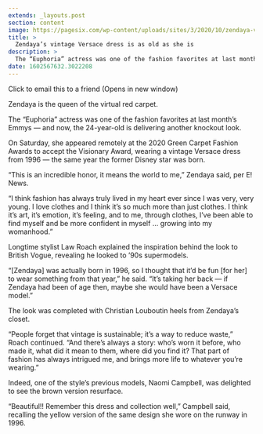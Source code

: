 ```yaml
--- 
extends: _layouts.post 
section: content 
image: https://pagesix.com/wp-content/uploads/sites/3/2020/10/zendaya-versace.jpg?quality=90&strip=all&w=1200 
title: > 
  Zendaya’s vintage Versace dress is as old as she is 
description: > 
  The “Euphoria” actress was one of the fashion favorites at last month’s Emmys — and now, the 24-year-old is delivering another knockout look.On Saturday, she appeared remotely at the 2020 Green Carpet Fashion Awards to accept the Visionary Award, wearing a vintage Versace dress from 1996 — the same year the former Disney star was born.“I think fashion has always truly lived in my heart ever since I was very, very young.“It’s taking her back — if Zendaya had been of age then, maybe she would have been a Versace model.”The look was completed with Christian Louboutin heels from Zendaya’s closet.Remember this dress and collection well,” Campbell said, recalling the yellow version of the same design she wore on the runway in 1996. 
date: 1602567632.3022208 
--- 
```

Click to email this to a friend (Opens in new window)

Zendaya is the queen of the virtual red carpet.

The “Euphoria” actress was one of the fashion favorites at last month’s Emmys — and now, the 24-year-old is delivering another knockout look.

On Saturday, she appeared remotely at the 2020 Green Carpet Fashion Awards to accept the Visionary Award, wearing a vintage Versace dress from 1996 — the same year the former Disney star was born.

“This is an incredible honor, it means the world to me,” Zendaya said, per E! News.

“I think fashion has always truly lived in my heart ever since I was very, very young. I love clothes and I think it’s so much more than just clothes. I think it’s art, it’s emotion, it’s feeling, and to me, through clothes, I’ve been able to find myself and be more confident in myself … growing into my womanhood.”

Longtime stylist Law Roach explained the inspiration behind the look to British Vogue, revealing he looked to ’90s supermodels.

“[Zendaya] was actually born in 1996, so I thought that it’d be fun [for her] to wear something from that year,” he said. “It’s taking her back — if Zendaya had been of age then, maybe she would have been a Versace model.”

The look was completed with Christian Louboutin heels from Zendaya’s closet.

“People forget that vintage is sustainable; it’s a way to reduce waste,” Roach continued. “And there’s always a story: who’s worn it before, who made it, what did it mean to them, where did you find it? That part of fashion has always intrigued me, and brings more life to whatever you’re wearing.”

Indeed, one of the style’s previous models, Naomi Campbell, was delighted to see the brown version resurface.

“Beautiful!! Remember this dress and collection well,” Campbell said, recalling the yellow version of the same design she wore on the runway in 1996.